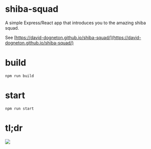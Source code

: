 # shiba-squad
A simple Express/React app that introduces you to the amazing shiba squad.

See [https://david-dogneton.github.io/shiba-squad/](https://david-dogneton.github.io/shiba-squad/)

# build

`npm run build`

# start

`npm run start`

# tl;dr

![](https://media1.giphy.com/media/D6InoH7TLxMsM/giphy.gif?cid=e1bb72ff5a2423fa48774e4e419fef91)